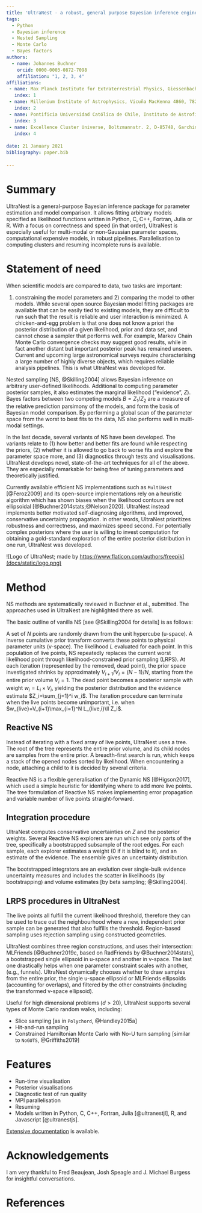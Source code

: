 ```yaml
---
title: 'UltraNest - a robust, general purpose Bayesian inference engine'
tags:
  - Python
  - Bayesian inference
  - Nested Sampling
  - Monte Carlo
  - Bayes factors
authors:
  - name: Johannes Buchner
    orcid: 0000-0003-0872-7098
    affiliation: "1, 2, 3, 4"
affiliations:
 - name: Max Planck Institute for Extraterrestrial Physics, Giessenbachstrasse, 85741 Garching, Germany. 
   index: 1
 - name: Millenium Institute of Astrophysics, Vicuña MacKenna 4860, 7820436 Macul, Santiago, Chile . . . 
   index: 2
 - name: Pontificia Universidad Católica de Chile, Instituto de Astrofísica, Casilla 306, Santiago 22, Chile. 
   index: 3
 - name: Excellence Cluster Universe, Boltzmannstr. 2, D-85748, Garching, Germany  
   index: 4

date: 21 January 2021
bibliography: paper.bib

---
```


# Summary

UltraNest is a general-purpose Bayesian inference package for parameter
estimation and model comparison. It allows fitting arbitrary models specified as
likelihood functions written in Python, C, C++, Fortran, Julia or R.
With a focus on correctness and speed (in that order),
UltraNest is especially useful for multi-modal or non-Gaussian parameter spaces,
computational expensive models, in robust pipelines. 
Parallelisation to computing clusters and resuming incomplete runs is available.

# Statement of need

When scientific models are compared to data, two tasks are important: 
1) constraining the model parameters and 2) comparing the model to other models. 
While several open source Bayesian model fitting packages are available that 
can be easily tied to existing models,
they are difficult to run such that the result is reliable and user interaction is minimized.
A chicken-and-egg problem is that one does not know a priori the posterior distribution
of a given likelihood, prior and data set, and cannot chose a sampler that performs well.
For example, Markov Chain Monte Carlo convergence checks may suggest good results,
while in fact another distant but important posterior peak has remained unseen.
Current and upcoming large astronomical surveys require characterising 
a large number of highly diverse objects, which requires reliable analysis pipelines.
This is what UltraNest was developed for.

Nested sampling [NS, @Skilling2004] allows Bayesian inference on arbitrary user-defined likelihoods.
Additional to computing parameter posterior samples, 
it also estimates the marginal likelihood (“evidence”, $Z$).
Bayes factors between two competing models $B=Z_1/Z_2$ are 
a measure of the relative prediction parsimony of the models, 
and form the basis of Bayesian model comparison.
By performing a global scan of the parameter space from the 
worst to best fits to the data, NS also performs well in multi-modal settings.

In the last decade, several variants of NS have been developed. 
The variants relate to 
(1) how better and better fits are found while respecting the priors,
(2) whether it is allowed to go back to worse fits and explore the parameter space more,
and (3) diagnostics through tests and visualisations. 
UltraNest develops novel, state-of-the-art techniques for all of the above. 
They are especially remarkable for being free of tuning parameters and 
theoretically justified.

Currently available efficient NS implementations such as `MultiNest` [@Feroz2009] and its
open-source implementations rely on a heuristic algorithm which has shown biases
when the likelihood contours are not ellipsoidal [@Buchner2014stats;@Nelson2020].
UltraNest instead implements better motivated self-diagnosing algorithms,
and improved, conservative uncertainty propagation.
In other words, UltraNest prioritizes robustness and correctness, and maximizes 
speed second. For potentially complex posteriors where the user 
is willing to invest computation for obtaining a 
gold-standard exploration of the entire posterior distribution in one run,
UltraNest was developed.

![Logo of UltraNest; made by https://www.flaticon.com/authors/freepik](docs/static/logo.png)

# Method

NS methods are systematically reviewed in Buchner et al., submitted.
The approaches used in UltraNest are highlighted there as well.

The basic outline of vanilla NS [see @Skilling2004 for details] is as follows:

A set of $N$ points are randomly drawn from the unit hypercube (u-space).
A inverse cumulative prior transform converts these points to physical parameter units (v-space).
The likelihood $L$ evaluated for each point.
In this population of live points, NS repeatedly replaces the current worst likelihood
point through likelihood-constrained prior sampling (LRPS).
At each iteration (represented by the removed, dead point), 
the prior space investigated shrinks by approximately $V_{i+1}/V_i = (N - 1)/N$,
starting from the entire prior volume $V_i=1$.
The dead point becomes a posterior sample 
with weight $w_i=L_i\times V_i$, yielding the posterior distribution 
and the evidence estimate $Z_i=\sum_{j=1}^i w_i$.
The iteration procedure can terminate when the live points become unimportant,
i.e. when $w_{live}=V_{i+1}\max_{i=1}^N L_{live,i}\ll Z_i$. 

## Reactive NS

Instead of iterating with a fixed array of live points, UltraNest 
uses a tree. The root of the tree represents the entire prior volume,
and its child nodes are samples from the entire prior.
A breadth-first search is run, which keeps a stack of the opened nodes
sorted by likelihood. 
When encountering a node, attaching a child to it is decided by several criteria.

Reactive NS is a flexible generalisation of the 
Dynamic NS [@Higson2017], which used a simple heuristic
for identifying where to add more live points. The tree formulation
of Reactive NS makes implementing error propagation and 
variable number of live points straight-forward.

## Integration procedure

UltraNest computes conservative uncertainties on $Z$ and the posterior weights.
Several Reactive NS explorers are run which see only parts of the tree,
specifically a bootstrapped subsample of the root edges.
For each sample, each explorer estimates a weight (0 if it is blind to it),
and an estimate of the evidence. The ensemble gives an uncertainty distribution.

The bootstrapped integrators are an evolution over 
single-bulk evidence uncertainty measures and includes the scatter 
in likelihoods (by bootstrapping) and volume estimates [by beta sampling; @Skilling2004].

## LRPS procedures in UltraNest

The live points all fulfill the current likelihood threshold, therefore
they can be used to trace out the neighbourhood where a new, independent prior sample
can be generated that also fulfills the threshold. 
Region-based sampling uses rejection sampling using constructed geometries.

UltraNest combines three region constructions, 
and uses their intersection: 
MLFriends [@Buchner2019c, based on RadFriends by @Buchner2014stats], 
a bootstrapped single ellipsoid in u-space and another in v-space.
The last one drastically helps when one parameter constraint scales with another,
(e.g., funnels).
UltraNest dynamically chooses whether to draw samples 
from the entire prior, 
the single u-space ellipsoid or MLFriends ellipsoids (accounting for overlaps),
and filtered by the other constraints (including the transformed v-space ellipsoid).

Useful for high dimensional problems ($d>20$), UltraNest supports several types of 
Monte Carlo random walks, including:

* Slice sampling [as in `Polychord`, @Handley2015a]
* Hit-and-run sampling
* Constrained Hamiltonian Monte Carlo with No-U turn sampling [similar to `NoGUTS`, @Griffiths2019]

# Features

* Run-time visualisation
* Posterior visualisations
* Diagnostic test of run quality
* MPI parallelisation
* Resuming
* Models written in Python, C, C++, Fortran, Julia [@ultranestjl], R, and Javascript [@ultranestjs].

[Extensive documentation](https://johannesbuchner.github.io/UltraNest/) is available.

# Acknowledgements

I am very thankful to Fred Beaujean, Josh Speagle and J. Michael Burgess for insightful conversations.

# References
